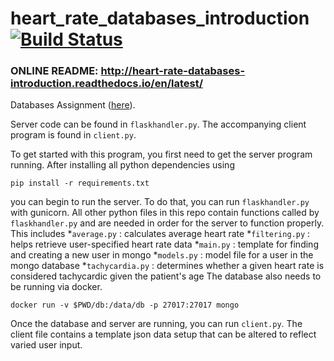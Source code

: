# heart_rate_databases_introduction [![Build Status](https://travis-ci.org/pcg15/heart_rate_databases_introduction.svg?branch=master)](https://travis-ci.org/pcg15/heart_rate_databases_introduction)
### ONLINE README: http://heart-rate-databases-introduction.readthedocs.io/en/latest/
Databases Assignment ([here](https://github.com/mlp6/Medical-Software-Design/blob/master/Lectures/databases/main.md#mini-projectassignment)). 

Server code can be found in `flaskhandler.py`. The accompanying client program is found in `client.py`.

To get started with this program, you first need to get the server program running. After installing all python dependencies using 
```
pip install -r requirements.txt
```
you can begin to run the server. To do that, you can run `flaskhandler.py` with gunicorn. All other python files in this repo contain functions called by `flaskhandler.py` and are needed in order for the server to function properly. This includes 
*`average.py` : calculates average heart rate 
*`filtering.py` : helps retrieve user-specified heart rate data
*`main.py` : template for finding and creating a new user in mongo
*`models.py` : model file for a user in the mongo database
*`tachycardia.py` : determines whether a given heart rate is considered tachycardic given the patient's age
The database also needs to be running via docker.
```
docker run -v $PWD/db:/data/db -p 27017:27017 mongo
```
Once the database and server are running, you can run `client.py`. The client file contains a template json data setup that can be altered to reflect varied user input. 
